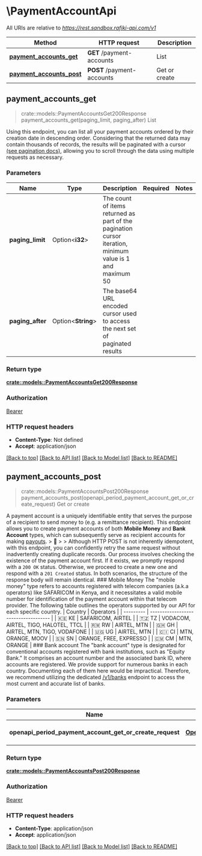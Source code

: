 # \PaymentAccountApi

All URIs are relative to *https://rest.sandbox.rafiki-api.com/v1*

Method | HTTP request | Description
------------- | ------------- | -------------
[**payment_accounts_get**](PaymentAccountApi.md#payment_accounts_get) | **GET** /payment-accounts | List
[**payment_accounts_post**](PaymentAccountApi.md#payment_accounts_post) | **POST** /payment-accounts | Get or create



## payment_accounts_get

> crate::models::PaymentAccountsGet200Response payment_accounts_get(paging_limit, paging_after)
List

Using this endpoint, you can list all your payment accounts ordered by their creation date in descending order. Considering that the returned data may contain thousands of records, the results will be paginated with a cursor [(see pagination docs)](pagination), allowing you to scroll through the data using multiple requests as necessary. 

### Parameters


Name | Type | Description  | Required | Notes
------------- | ------------- | ------------- | ------------- | -------------
**paging_limit** | Option<**i32**> | The count of items returned as part of the pagination cursor iteration, minimum value is 1 and maximum 50 |  |
**paging_after** | Option<**String**> | The base64 URL encoded cursor used to access the next set of paginated results |  |

### Return type

[**crate::models::PaymentAccountsGet200Response**](_payment_accounts_get_200_response.md)

### Authorization

[Bearer](../README.md#Bearer)

### HTTP request headers

- **Content-Type**: Not defined
- **Accept**: application/json

[[Back to top]](#) [[Back to API list]](../README.md#documentation-for-api-endpoints) [[Back to Model list]](../README.md#documentation-for-models) [[Back to README]](../README.md)


## payment_accounts_post

> crate::models::PaymentAccountsPost200Response payment_accounts_post(openapi_period_payment_account_get_or_create_request)
Get or create

A payment account is a uniquely identifiable entity that serves the purpose of a recipient to send money to (e.g. a remittance recipient).  This endpoint allows you to create payment accounts of both **Mobile Money** and **Bank Account** types, which can subsequently serve as recipient accounts for making [payouts](post_payouts).  > 💁 > > Although HTTP POST is not inherently idempotent, with this endpoint, you can confidently retry the same request without inadvertently creating duplicate records. Our process involves checking the existence of the payment account first. If it exists, we promptly respond with a `200 OK` status. Otherwise, we proceed to create a new one and respond with a `201 Created` status. In both scenarios, the structure of the response body will remain identical.  ### Mobile Money  The \"mobile money\" type refers to accounts registered with telecom companies (a.k.a operators) like SAFARICOM in Kenya, and it necessitates a valid mobile number for identification of the payment account within that telecom provider.  The following table outlines the operators supported by our API for each specific country.   | Country   | Operators                            | | --------- | ------------------------------------ | | 🇰🇪 KE     | SAFARICOM, AIRTEL                    | | 🇹🇿 TZ     | VODACOM, AIRTEL, TIGO, HALOTEL, TTCL | | 🇷🇼 RW     | AIRTEL, MTN                          | | 🇬🇭 GH     | AIRTEL, MTN, TIGO, VODAFONE          | | 🇺🇬 UG     | AIRTEL, MTN                          | | 🇨🇮 CI     | MTN, ORANGE, MOOV                    | | 🇸🇳 SN     | ORANGE, FREE, EXPRESSO               | | 🇨🇲 CM     | MTN, ORANGE                          |  ### Bank account  The \"bank account\" type is designated for conventional accounts registered with bank institutions, such as \"Equity Bank.\" It comprises an account number and the associated bank ID, where accounts are registered.  We provide support for numerous banks in each country. Documenting each of them here would be impractical. Therefore, we recommend utilizing the dedicated [/v1/banks](get_banks) endpoint to access the most current and accurate list of banks. 

### Parameters


Name | Type | Description  | Required | Notes
------------- | ------------- | ------------- | ------------- | -------------
**openapi_period_payment_account_get_or_create_request** | [**OpenapiPeriodPaymentAccountGetOrCreateRequest**](OpenapiPeriodPaymentAccountGetOrCreateRequest.md) | The payment account | [required] |

### Return type

[**crate::models::PaymentAccountsPost200Response**](_payment_accounts_post_200_response.md)

### Authorization

[Bearer](../README.md#Bearer)

### HTTP request headers

- **Content-Type**: application/json
- **Accept**: application/json

[[Back to top]](#) [[Back to API list]](../README.md#documentation-for-api-endpoints) [[Back to Model list]](../README.md#documentation-for-models) [[Back to README]](../README.md)

